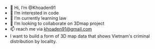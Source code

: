 - 👋 Hi, I’m @Khoaden91
- 👀 I’m interested in code
- 🌱 I’m currently learning law
- 💞️ I’m looking to collaborate on 3Dmap project
- 📫 reach me via khoaden91@gmail.com
- I want to build a form of 3D map data that shows Vietnam's criminal distribution by locality.
<!---
Khoaden91/Khoaden91 is a ✨ special ✨ repository because its `README.md` (this file) appears on your GitHub profile.
You can click the Preview link to take a look at your changes.
--->
